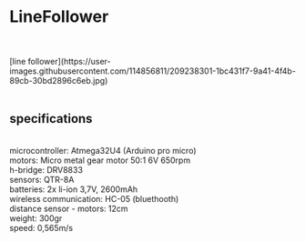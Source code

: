 # LineFollower
<br />
<br />
[line follower](https://user-images.githubusercontent.com/114856811/209238301-1bc431f7-9a41-4f4b-89cb-30bd2896c6eb.jpg)
<br />
<br />
  
## specifications
<br />
microcontroller: Atmega32U4 (Arduino pro micro)
<br />
motors: Micro metal gear motor 50:1 6V 650rpm 
<br />
h-bridge: DRV8833
<br />
sensors: QTR-8A
<br />
batteries: 2x li-ion 3,7V, 2600mAh
<br />
wireless communication: HC-05 (bluethooth)
<br />
distance sensor - motors: 12cm
<br />
weight: 300gr
<br />
speed: 0,565m/s
<br />
